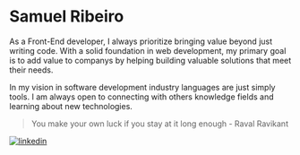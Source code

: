 <h1 align="left">Samuel Ribeiro</h1>

 > <p align="left">
 As a Front-End developer, I always prioritize bringing value beyond just writing code. With a solid foundation in web development, my primary goal is to add value to companys by helping building valuable solutions that meet their needs.

In my vision in software development industry languages are just simply tools. I am always open to connecting with others knowledge fields and learning about new technologies.
 </p>

 
> You make your own luck if you stay at it long enough - Raval Ravikant


[![linkedin](https://img.shields.io/badge/linkedin-0A66C2?style=for-the-badge&logo=linkedin&logoColor=white)](https://www.linkedin.com/in/samuel-ribeiro-dev/)
